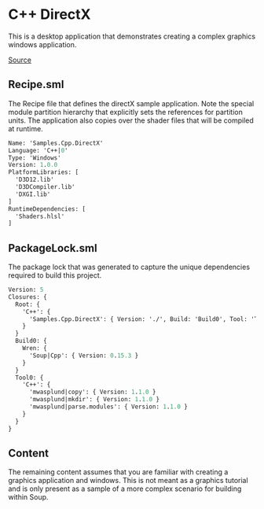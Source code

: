 # C++ DirectX
This is a desktop application that demonstrates creating a complex graphics windows application.

[Source](https://github.com/soup-build/soup/tree/main/samples/cpp/directx)

## Recipe.sml
The Recipe file that defines the directX sample application. Note the special module partition hierarchy that explicitly sets the references for partition units. The application also copies over the shader files that will be compiled at runtime.
```sml
Name: 'Samples.Cpp.DirectX'
Language: 'C++|0'
Type: 'Windows'
Version: 1.0.0
PlatformLibraries: [
  'D3D12.lib'
  'D3DCompiler.lib'
  'DXGI.lib'
]
RuntimeDependencies: [
  'Shaders.hlsl'
]
```

## PackageLock.sml
The package lock that was generated to capture the unique dependencies required to build this project.
```sml
Version: 5
Closures: {
  Root: {
    'C++': {
      'Samples.Cpp.DirectX': { Version: './', Build: 'Build0', Tool: 'Tool0' }
    }
  }
  Build0: {
    Wren: {
      'Soup|Cpp': { Version: 0.15.3 }
    }
  }
  Tool0: {
    'C++': {
      'mwasplund|copy': { Version: 1.1.0 }
      'mwasplund|mkdir': { Version: 1.1.0 }
      'mwasplund|parse.modules': { Version: 1.1.0 }
    }
  }
}
```

## Content
The remaining content assumes that you are familiar with creating a graphics application and windows. This is not meant as a graphics tutorial and is only present as a sample of a more complex scenario for building within Soup.